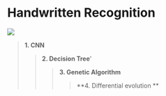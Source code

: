 # Handwritten Recognition
![](https://img.shields.io/github/tag/pandao/editor.md.svg)
> **1. CNN**
> > **2. Decision Tree**'
> > > **3. Genetic Algorithm**
> > > > **4. Differential evolution **
